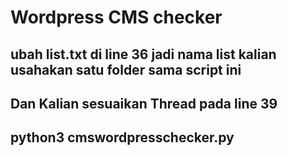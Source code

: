 # Wordpress CMS checker

ubah list.txt di line 36 jadi nama list kalian usahakan satu folder sama script ini 
-----
Dan Kalian sesuaikan Thread pada line 39
-----

python3 cmswordpresschecker.py
-----
